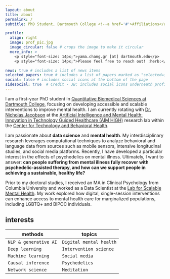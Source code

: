 ```yaml
---
layout: about
title: about
permalink: /
subtitle: PhD Student, Dartmouth College <!--a href='#'>Affiliations</a--> 

profile:
  align: right
  image: prof_pic.jpg
  image_circular: false # crops the image to make it circular
  more_info: >
    <p style="font-size: 14px;">yama.chang.gr [at] dartmouth.edu</p>
    <p style="font-size: 14px;">Please feel free to reach out! :herb:</p>

news: true # includes a list of news items
selected_papers: true # includes a list of papers marked as "selected={true}"
social: false # includes social icons at the bottom of the page
sidesocial: true  # Credit - JB: includes social icons underneath profile picture
---
```


I am a first-year PhD student in [Quantitative Biomedical Sciences at Dartmouth College](https://geiselmed.dartmouth.edu/qbs/), focusing on developing accessible and scalable interventions to improve mental health. I am currently rotating with [Dr. Nicholas Jacobson](https://www.nicholasjacobson.com/) at the [Artificial Intelligence and Mental Health: Innovation in Technology Guided Healthcare (AIM HIGH)](https://geiselmed.dartmouth.edu/jacobsonlab/) research lab within the [Center for Technology and Behavioral Health](https://www.c4tbh.org/).

I am passionate about **data science** and **mental health**. My interdisciplinary research leverages computational techniques to analyze behavioral and language data from sources such as mobile sensors, intensive longitudinal studies, and social media platforms. Recently, I have developed a particular interest in the effects of psychedelics on mental illness. Ultimately, I want to answer: **can people suffering from mental illness fully recover with psychedelic-assisted therapy, and how can we support people in achieving a sustainable, healthy life?**

Prior to my doctoral studies, I received an MA in Clinical Psychology from Columbia University and worked as a Data Scientist at the [Lab for Scalable Mental Health](https://www.schleiderlab.org/). My work explored how digital, single-session interventions can enhance access to mental health care for marginalized populations, including LGBTQ+ and BIPOC individuals. 

## interests

| **methods**                              | **topics**                        |
|------------------------------------------|-----------------------------------------|
| `NLP & generative AI` | `Digital mental health`                             |
| `Deep learning`       | `Intervention science`                      |
| `Machine learning`                         | `Social media`                |
| `Causal inference`                         | `Psychedelics`                            |
| `Network science`                         | `Meditation`                            |

<br/>